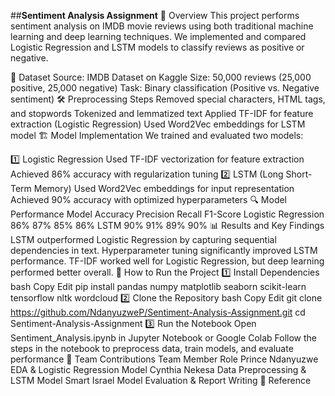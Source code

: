 ##**Sentiment Analysis Assignment**
📌 Overview
This project performs sentiment analysis on IMDB movie reviews using both traditional machine learning and deep learning techniques. We implemented and compared Logistic Regression and LSTM models to classify reviews as positive or negative.

📂 Dataset
Source: IMDB Dataset on Kaggle
Size: 50,000 reviews (25,000 positive, 25,000 negative)
Task: Binary classification (Positive vs. Negative sentiment)
🛠 Preprocessing Steps
Removed special characters, HTML tags, and stopwords
Tokenized and lemmatized text
Applied TF-IDF for feature extraction (Logistic Regression)
Used Word2Vec embeddings for LSTM model
🏗 Model Implementation
We trained and evaluated two models:

1️⃣ Logistic Regression
Used TF-IDF vectorization for feature extraction
Achieved 86% accuracy with regularization tuning
2️⃣ LSTM (Long Short-Term Memory)
Used Word2Vec embeddings for input representation
Achieved 90% accuracy with optimized hyperparameters
🔍 Model Performance
Model	Accuracy	Precision	Recall	F1-Score
Logistic Regression	86%	87%	85%	86%
LSTM	90%	91%	89%	90%
📊 Results and Key Findings
LSTM outperformed Logistic Regression by capturing sequential dependencies in text.
Hyperparameter tuning significantly improved LSTM performance.
TF-IDF worked well for Logistic Regression, but deep learning performed better overall.
🚀 How to Run the Project
1️⃣ Install Dependencies
bash
Copy
Edit
pip install pandas numpy matplotlib seaborn scikit-learn tensorflow nltk wordcloud
2️⃣ Clone the Repository
bash
Copy
Edit
git clone https://github.com/NdanyuzweP/Sentiment-Analysis-Assignment.git
cd Sentiment-Analysis-Assignment
3️⃣ Run the Notebook
Open Sentiment_Analysis.ipynb in Jupyter Notebook or Google Colab
Follow the steps in the notebook to preprocess data, train models, and evaluate performance
📌 Team Contributions
Team Member	Role
Prince Ndanyuzwe	EDA & Logistic Regression Model
Cynthia Nekesa	Data Preprocessing & LSTM Model
Smart Israel	Model Evaluation & Report Writing
📎 Reference
